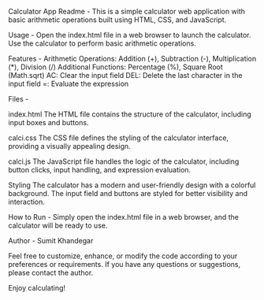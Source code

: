 Calculator App Readme - 
This is a simple calculator web application with basic arithmetic operations built using HTML, CSS, and JavaScript.


Usage - 
Open the index.html file in a web browser to launch the calculator.
Use the calculator to perform basic arithmetic operations.


Features - 
Arithmetic Operations: Addition (+), Subtraction (-), Multiplication (*), Division (/)
Additional Functions: Percentage (%), Square Root (Math.sqrt)
AC: Clear the input field
DEL: Delete the last character in the input field
=: Evaluate the expression


Files - 

index.html
The HTML file contains the structure of the calculator, including input boxes and buttons.

calci.css
The CSS file defines the styling of the calculator interface, providing a visually appealing design.

calci.js
The JavaScript file handles the logic of the calculator, including button clicks, input handling, and expression evaluation.

Styling
The calculator has a modern and user-friendly design with a colorful background. The input field and buttons are styled for better visibility and interaction.


How to Run -
Simply open the index.html file in a web browser, and the calculator will be ready to use.


Author - 
Sumit Khandegar

Feel free to customize, enhance, or modify the code according to your preferences or requirements. If you have any questions or suggestions, please contact the author.

Enjoy calculating!
